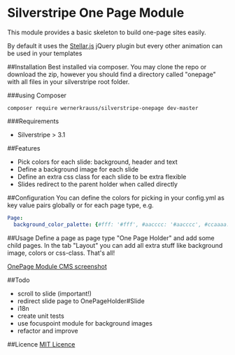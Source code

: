 # Silverstripe One Page Module

This module provides a basic skeleton to build one-page sites easily.

By default it uses the [Stellar.js](http://markdalgleish.com/projects/stellar.js/) jQuery plugin but every other animation can be used in your templates

##Installation
Best installed via composer. You may clone the repo or download the zip, however you should find a directory called "onepage" with all files in your silverstripe root folder.

###using Composer
```
composer require wernerkrauss/silverstripe-onepage dev-master
```

###Requirements
  * Silverstripe > 3.1
  
##Features
  * Pick colors for each slide: background, header and text
  * Define a background image for each slide
  * Define an extra css class for each slide to be extra flexible
  * Slides redirect to the parent holder when called directly

##Configuration
You can define the colors for picking in your config.yml as key value pairs globally or for each page type, e.g.

```yml
Page:
  background_color_palette: {#fff: '#fff', #aacccc: '#aacccc', #ccaaaa: '#ccaaaa', #000: '#000'}
```

##Usage
Define a page as page type "One Page Holder" and add some child pages.
In the tab "Layout" you can add all extra stuff like background image, colors or css-class. That's all!

[OnePage Module CMS screenshot](https://github.com/wernerkrauss/silverstripe-onepage/blob/master/docs/images/onepage-screenshot-cms.jpg)

##Todo
  * scroll to slide (important!)
  * redirect slide page to OnePageHolder#Slide
  * i18n
  * create unit tests
  * use focuspoint module for background images
  * refactor and improve

##Licence
[MIT Licence](LICENSE)
